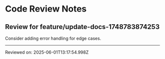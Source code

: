 # Code Review Notes

## Review for feature/update-docs-1748783874253

Consider adding error handling for edge cases.

---
Reviewed on: 2025-06-01T13:17:54.998Z